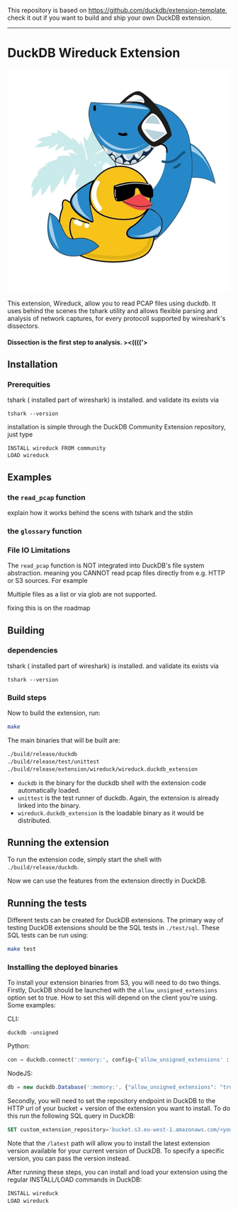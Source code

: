 
This repository is based on https://github.com/duckdb/extension-template, check it out if you want to build and ship your own DuckDB extension.

---
# DuckDB Wireduck Extension

![Description](./docs/wireduck.jpg)


This extension, Wireduck, allow you to read PCAP files using duckdb.
It uses behind the scenes the tshark utility and allows flexible parsing 
and analysis of network captures, for every protocoll supported by wireshark's dissectors.
#### Dissection is the first step to analysis.  ><(((('>

## Installation
### Prerequities
tshark ( installed part of wireshark) is installed.
and validate its exists via
```
tshark --version
```
installation is simple through the DuckDB Community Extension repository, just type
```
INSTALL wireduck FROM community
LOAD wireduck
```
## Examples

### the `read_pcap` function
explain how it works behind the scens with tshark and the stdin
### the `glossary` function


### File IO Limitations
The `read_pcap` function is NOT integrated into DuckDB's file system abstraction.
meaning you CANNOT read pcap files directly from e.g. HTTP or S3 sources. For example

Multiple files as a list or via glob are not supported.

fixing this is on the roadmap

## Building
### dependencies
tshark ( installed part of wireshark) is installed.
and validate its exists via
```
tshark --version
```
### Build steps
Now to build the extension, run:
```sh
make
```
The main binaries that will be built are:
```sh
./build/release/duckdb
./build/release/test/unittest
./build/release/extension/wireduck/wireduck.duckdb_extension
```
- `duckdb` is the binary for the duckdb shell with the extension code automatically loaded.
- `unittest` is the test runner of duckdb. Again, the extension is already linked into the binary.
- `wireduck.duckdb_extension` is the loadable binary as it would be distributed.

## Running the extension
To run the extension code, simply start the shell with `./build/release/duckdb`.

Now we can use the features from the extension directly in DuckDB.

## Running the tests
Different tests can be created for DuckDB extensions. The primary way of testing DuckDB extensions should be the SQL tests in `./test/sql`. These SQL tests can be run using:
```sh
make test
```

### Installing the deployed binaries
To install your extension binaries from S3, you will need to do two things. Firstly, DuckDB should be launched with the
`allow_unsigned_extensions` option set to true. How to set this will depend on the client you're using. Some examples:

CLI:
```shell
duckdb -unsigned
```

Python:
```python
con = duckdb.connect(':memory:', config={'allow_unsigned_extensions' : 'true'})
```

NodeJS:
```js
db = new duckdb.Database(':memory:', {"allow_unsigned_extensions": "true"});
```

Secondly, you will need to set the repository endpoint in DuckDB to the HTTP url of your bucket + version of the extension
you want to install. To do this run the following SQL query in DuckDB:
```sql
SET custom_extension_repository='bucket.s3.eu-west-1.amazonaws.com/<your_extension_name>/latest';
```
Note that the `/latest` path will allow you to install the latest extension version available for your current version of
DuckDB. To specify a specific version, you can pass the version instead.

After running these steps, you can install and load your extension using the regular INSTALL/LOAD commands in DuckDB:
```sql
INSTALL wireduck
LOAD wireduck
```


